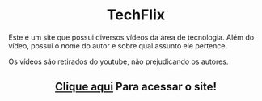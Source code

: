 <h1 align="center">TechFlix</h1>

<div>
  <p>Este é um site que possui diversos vídeos da área de tecnologia. Além do vídeo, possui o nome do autor e sobre qual assunto ele pertence.</p>
  <p>Os vídeos são retirados do youtube, não prejudicando os autores.</p>
</div>

<div align="center">
  <h2><a href="https://techflix-black.vercel.app/" target="_blank">Clique aqui</a> Para acessar o site!</h2>
</div>

>




